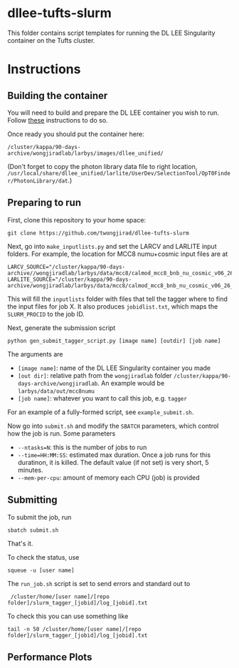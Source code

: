 # dllee-tufts-slurm

This folder contains script templates for running the DL LEE Singularity container on the Tufts cluster.

# Instructions

## Building the container

You will need to build and prepare the DL LEE container you wish to run. Follow [these](https://github.com/twongjirad/LArLiteSoftCookBook/wiki/Building-the-DL-LEE-Singularity-Container) instructions to do so.

Once ready you should put the container here:

    /cluster/kappa/90-days-archive/wongjiradlab/larbys/images/dllee_unified/

(Don't forget to copy the photon library data file to right location, `/usr/local/share/dllee_unified/larlite/UserDev/SelectionTool/OpT0Finder/PhotonLibrary/dat`.)

## Preparing to run

First, clone this repository to your home space:

    git clone https://github.com/twongjirad/dllee-tufts-slurm


Next, go into `make_inputlists.py` and set the LARCV and LARLITE input folders. For example, the location for MCC8 numu+cosmic input files are at

    LARCV_SOURCE="/cluster/kappa/90-days-archive//wongjiradlab/larbys/data/mcc8/calmod_mcc8_bnb_nu_cosmic_v06_26_01_run01.09000_run01.09399_v01_p00_out"
    LARLITE_SOURCE="/cluster/kappa/90-days-archive/wongjiradlab/larbys/data/mcc8/calmod_mcc8_bnb_nu_cosmic_v06_26_01_run01.09000_run01.09399_v01_p00_out"

This will fill the `inputlists` folder with files that tell the tagger where to find the input files for job X. It also produces `jobidlist.txt`, which maps the `SLURM_PROCID` to the job ID.

Next, generate the submission script

    python gen_submit_tagger_script.py [image name] [outdir] [job name]

The arguments are

* `[image name]`: name of the DL LEE Singularity container you made
* `[out dir]`: relative path from the `wongjiradlab` folder `/cluster/kappa/90-days-archive/wongjiradlab`. An example would be `larbys/data/out/mcc8numu`
* `[job name]`: whatever you want to call this job, e.g. `tagger`

For an example of a fully-formed script, see `example_submit.sh`.

Now go into `submit.sh` and modify the `SBATCH` parameters, which control how the job is run. Some parameters

* `--ntasks=N`: this is the number of jobs to run
* `--time=HH:MM:SS`: estimated max duration. Once a job runs for this duratinon, it is killed. The default value (if not set) is very short, 5 minutes.
* `--mem-per-cpu`: amount of memory each CPU (job) is provided

## Submitting

To submit the job, run

    sbatch submit.sh

That's it.

To check the status, use

    squeue -u [user name]


The `run_job.sh` script is set to send errors and standard out to

     /cluster/home/[user name]/[repo folder]/slurm_tagger_[jobid]/log_[jobid].txt

To check this you can use something like

    tail -n 50 /cluster/home/[user name]/[repo folder]/slurm_tagger_[jobid]/log_[jobid].txt


## Performance Plots
